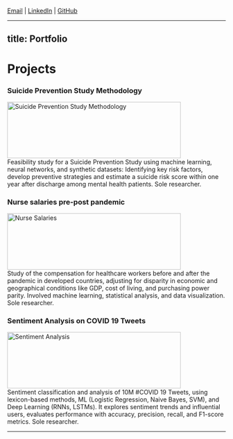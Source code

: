 [Email](mailto:lg.maldonado@outlook.com) | [LinkedIn](https://www.linkedin.com/in/lg-maldonado) | [GitHub](https://github.com/l-maldonado)

---
title: Portfolio
---

# Projects  

### **Suicide Prevention Study Methodology**  
<a href="https://github.com/l-maldonado/Methodology-for-a-Suicide-Prevention-Study"><img src="https://www.datascienceportfol.io/static/profile_pics/pr2_50B6982A186BAB7C4216.png" alt="Suicide Prevention Study Methodology" width="400" height="130"></img></a>  
Feasibility study for a Suicide Prevention Study using machine learning, neural networks, and synthetic datasets: Identifying key risk factors, develop preventive strategies and estimate a suicide risk score within one year after discharge among mental health patients. Sole researcher.

### **Nurse salaries pre-post pandemic**  
<a href="https://github.com/l-maldonado/Nurse_Salaries_Project"><img src="https://www.datascienceportfol.io/static/profile_pics/pr0_F52F19A04C416053149A.jpg" alt="Nurse Salaries" width="400" height="130"></img></a>  
Study of the compensation for healthcare workers before and after the pandemic in developed countries, adjusting for disparity in economic and geographical conditions like GDP, cost of living, and purchasing power parity.   Involved machine learning, statistical analysis, and data visualization. Sole researcher.


### **Sentiment Analysis on COVID 19 Tweets**  
<a href="https://github.com/l-maldonado/Sentiment-Analysis-on-Twitter-Data"><img src="https://www.datascienceportfol.io/static/profile_pics/pr1_7624F6E6945F21854567.png" alt="Sentiment Analysis" width="400" height="130"></img></a>  
Sentiment classification and analysis of 10M #COVID 19 Tweets, using lexicon-based methods, ML (Logistic Regression, Naive Bayes, SVM), and Deep Learning (RNNs, LSTMs). It explores sentiment trends and influential users, evaluates performance with accuracy, precision, recall, and F1-score metrics. Sole researcher.

---






